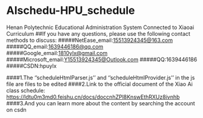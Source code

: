 # AIschedu-HPU_schedule
Henan Polytechnic Educational Administration System Connected to Xiaoai Curriculum
##If you have any questions, please use the following contact methods to discuss:
#####NetEase_email:15513924345@163.com
#####QQ_email:1639446186@qq.com
#####Google_email:1810ylx@gmail.com
#####Microsoft_email:Y15513924345@Outlook.com
#####QQ:1639446186
#####CSDN:hpuylx

####1.The ‘’scheduleHtmlParser.js’’ and ‘’scheduleHtmlProvider.js’’ in the js file are files to be edited
####2.Link to the official document of the Xiao Ai class schedule: https://ldtu0m3md0.feishu.cn/docs/doccnhZPl8KnswEthRXUz8ivnhb
####3.And you can learn more about the content by searching the account on csdn
